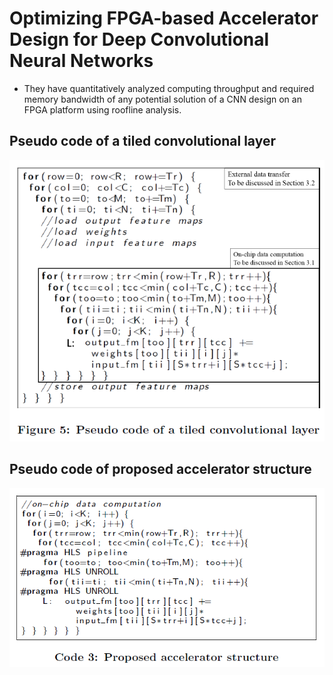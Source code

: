 # Optimizing FPGA-based Accelerator Design for Deep Convolutional Neural Networks

* They have quantitatively analyzed computing throughput and required memory bandwidth of any potential solution of a CNN design on an FPGA platform using roofline analysis.

## Pseudo code of a tiled convolutional layer
![XNOR](../images/fpga1.PNG)


## Pseudo code of proposed accelerator structure
![XNOR](../images/fpga2.PNG)